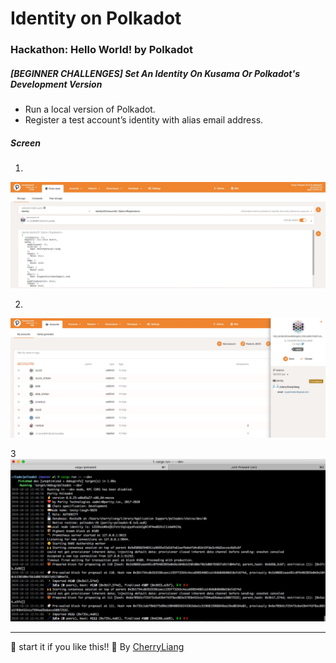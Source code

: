 # Identity on Polkadot

### Hackathon: Hello World! by Polkadot

##### [BEGINNER CHALLENGES] Set An Identity On Kusama Or Polkadot's Development Version

- Run a local version of Polkadot.
- Register a test account’s identity with alias email address.

##### Screen
1.
![Screen-1!](/Identity-On-Polkadot-Dev-challenge/an-idenity-account-chainstate.jpg)

2.
![Screen-1!](/Identity-On-Polkadot-Dev-challenge/an-identity-account-on-Polkadot.jpg)

3
![Screen-1!](/Identity-On-Polkadot-Dev-challenge/polkadot-dev-node-console.jpg)


---

:star2: start it if you like this!!
:raising_hand: By [CherryLiang](https://github.com/CaiYiLiang)
